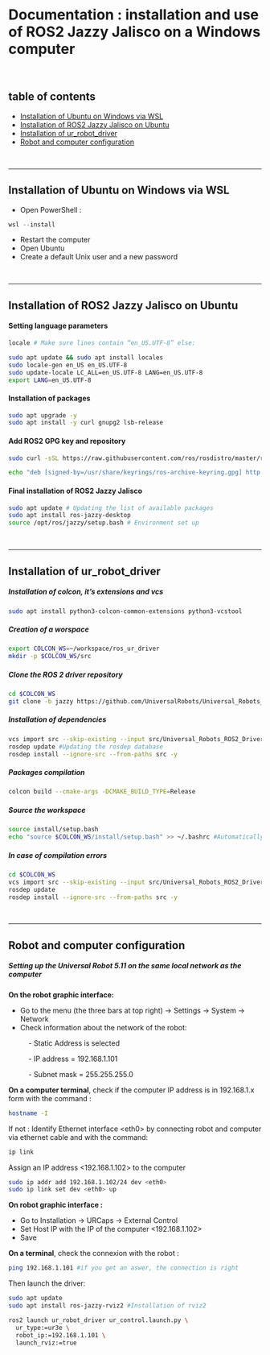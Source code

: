 
# Documentation : installation and use of ROS2 Jazzy Jalisco on a Windows computer 
<br>

## table of contents 

- [Installation of Ubuntu on Windows via WSL](#installation-of-ubuntu-on-windows-via-wsl)
- [Installation of ROS2 Jazzy Jalisco on Ubuntu](#installation-of-ros2-jazzy-jalisco-on-ubuntu)
- [Installation of ur_robot_driver](#nstallation-of-ur-robot-driver)
- [Robot and computer configuration](#robot-and-computer-configuration)

<br>

---

## Installation of Ubuntu on Windows via WSL
- Open PowerShell :
```powershell
wsl --install
```

- Restart the computer 
- Open Ubuntu
- Create a default Unix user and a new password

<br>

---

## Installation of ROS2 Jazzy Jalisco on Ubuntu 

#### Setting language parameters
```bash
locale # Make sure lines contain “en_US.UTF-8” else: 

sudo apt update && sudo apt install locales
sudo locale-gen en_US en_US.UTF-8
sudo update-locale LC_ALL=en_US.UTF-8 LANG=en_US.UTF-8
export LANG=en_US.UTF-8
```

#### Installation of packages
```bash
sudo apt upgrade -y
sudo apt install -y curl gnupg2 lsb-release
```

#### Add ROS2 GPG key and repository
```bash
sudo curl -sSL https://raw.githubusercontent.com/ros/rosdistro/master/ros.key | sudo gpg --dearmor -o /usr/share/keyrings/ros-archive-keyring.gpg

echo "deb [signed-by=/usr/share/keyrings/ros-archive-keyring.gpg] http://packages.ros.org/ros2/ubuntu $(lsb_release -cs) main" | sudo tee /etc/apt/sources.list.d/ros2.list > /dev/null
```

#### Final installation of ROS2 Jazzy Jalisco
```bash
sudo apt update # Updating the list of available packages
sudo apt install ros-jazzy-desktop
source /opt/ros/jazzy/setup.bash # Environment set up
```
<br>

---

## Installation of ur_robot_driver 

##### Installation of colcon, it’s extensions and vcs
```bash
sudo apt install python3-colcon-common-extensions python3-vcstool
```

##### Creation of a worspace
```bash
export COLCON_WS=~/workspace/ros_ur_driver
mkdir -p $COLCON_WS/src
```

##### Clone the ROS 2 driver repository
```bash
cd $COLCON_WS
git clone -b jazzy https://github.com/UniversalRobots/Universal_Robots_ROS2_Driver.git src/Universal_Robots_ROS2_Driver 
```

##### Installation of dependencies
```bash
vcs import src --skip-existing --input src/Universal_Robots_ROS2_Driver/Universal_Robots_ROS2_Driver-not-released.${ROS_DISTRO}.repos
rosdep update #Updating the rosdep database
rosdep install --ignore-src --from-paths src -y
```

##### Packages compilation
```bash
colcon build --cmake-args -DCMAKE_BUILD_TYPE=Release
```

##### Source the workspace 
```bash
source install/setup.bash
echo "source $COLCON_WS/install/setup.bash" >> ~/.bashrc #Automatically source the setup.bash script for each terminal opened
```

##### In case of compilation errors
```bash
cd $COLCON_WS
vcs import src --skip-existing --input src/Universal_Robots_ROS2_Driver/Universal_Robots_ROS2_Driver.${ROS_DISTRO}.repos
rosdep update
rosdep install --ignore-src --from-paths src -y
```
<br>

---

## Robot and computer configuration 
##### Setting up the Universal Robot 5.11 on the same local network as the computer

**On the robot graphic interface:**  

- Go to the menu (the three bars at top right) → Settings → System → Network  
- Check information about the network of the robot:  
<p style="padding-left: 40px;"> - Static Address is selected </p>  
<p style="padding-left: 40px;"> - IP address = 192.168.1.101</p>  
<p style="padding-left: 40px;"> - Subnet mask = 255.255.255.0</p>


**On a computer terminal**, check if the computer IP address is 
in 192.168.1.x form with the command : 
```bash
hostname -I
```

If not : Identify Ethernet interface &lt;eth0&gt; by connecting robot and computer via ethernet cable and with the command:
```bash
ip link
```

Assign an IP address <192.168.1.102> to the computer
```bash
sudo ip addr add 192.168.1.102/24 dev <eth0>
sudo ip link set dev <eth0> up
```

**On robot graphic interface :**   

- Go to Installation → URCaps → External Control   
- Set Host IP with the IP of the computer <192.168.1.102>  
- Save  

**On a terminal**, check the connexion with the robot : 
```bash
ping 192.168.1.101 #if you get an aswer, the connection is right
```

Then launch the driver:
```bash
sudo apt update
sudo apt install ros-jazzy-rviz2 #Installation of rviz2

ros2 launch ur_robot_driver ur_control.launch.py \
  ur_type:=ur3e \
  robot_ip:=192.168.1.101 \
  launch_rviz:=true
```

